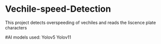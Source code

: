 # Vechile-speed-Detection
This project detects overspeeding of vechiles and reads the liscence plate characters

#AI models used:
Yolov5
Yolov11
